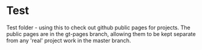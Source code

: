 # Test
Test folder - using this to check out github public pages for projects. The public pages are in the gt-pages branch, allowing them to be kept separate from any 'real' project work in the master branch.
